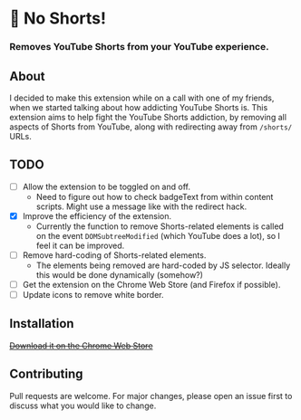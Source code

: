 # 🚫 No Shorts!

### Removes YouTube Shorts from your YouTube experience.

## About
I decided to make this extension while on a call with one of my friends, when we started talking about how addicting YouTube Shorts is. This extension aims to help fight the YouTube Shorts addiction, by removing all aspects of Shorts from YouTube, along with redirecting away from `/shorts/` URLs.

## TODO
- [ ] Allow the extension to be toggled on and off.
    - Need to figure out how to check badgeText from within content scripts. Might use a message like with the redirect hack.
- [x] Improve the efficiency of the extension. 
    - Currently the function to remove Shorts-related elements is called on the event `DOMSubtreeModified` (which YouTube does a lot), so I feel it can be improved.
- [ ] Remove hard-coding of Shorts-related elements.
    - The elements being removed are hard-coded by JS selector. Ideally this would be done dynamically (somehow?)
- [ ] Get the extension on the Chrome Web Store (and Firefox if possible).
- [ ] Update icons to remove white border.

## Installation
~~[Download it on the Chrome Web Store](https://chrome.google.com/webstore/category/extensions)~~ 
<br />

## Contributing

Pull requests are welcome. For major changes, please open an issue first to discuss what you would like to change.
